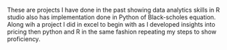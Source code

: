 These are projects I have done in the past showing data analytics skills in R studio also has implementation done in Python of Black-scholes equation. Along wih a project I did in excel to begin with as I developed insights into pricing then python and R in the same fashion repeating my steps to show proficiency. 
